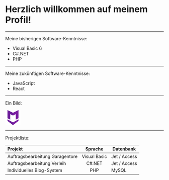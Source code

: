 # Herzlich willkommen auf meinem Profil!

---

Meine bisherigen Software-Kenntnisse:

* Visual Basic 6
* C#.NET
* PHP

---

Meine zukünftigen Software-Kenntnisse:

* JavaScript
* React

---

Ein Bild:

![alt text](https://github.com/adam-p/markdown-here/raw/master/src/common/images/icon48.png "Logo Title Text 1")

---

Projektliste:

| **Projekt**                          | **Sprache**       | **Datenbank**     |
| :-------------------------------- |:-------------:| -------------|
| Auftragsbearbeitung Garagentore  | Visual Basic  | Jet / Access  |
| Auftragsbearbeitung Verleih      | C#.NET        | Jet / Access  |
| Individuelles Blog-System        | PHP           | MySQL         |



